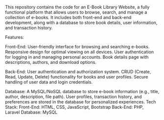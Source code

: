 This repository contains the code for an E-Book Library Website, a fully functional platform that allows users to browse, search, and manage a collection of e-books. It includes both front-end and back-end development, along with a database to store book details, user information, and transaction history.

Features:

Front-End:
User-friendly interface for browsing and searching e-books.
Responsive design for optimal viewing on all devices.
User authentication for logging in and managing personal accounts.
Book details page with descriptions, authors, and download options.

Back-End:
User authentication and authorization system.
CRUD (Create, Read, Update, Delete) functionality for books and user profiles.
Secure handling of user data and login credentials.

Database:
A MySQL/NoSQL database to store e-book information (e.g., title, author, description, file path).
User profiles, transaction history, and preferences are stored in the database for personalized experiences.
Tech Stack:
Front-End: HTML, CSS, JavaScript, Bootstrap
Back-End: PHP, Laravel 
Database: MySQL
